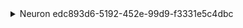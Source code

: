 <details><summary>Neuron edc893d6-5192-452e-99d9-f3331e5c4dbc</summary>
- 2025-07-13T23:36:26.734943: I am born as Neuron edc893d6-5192-452e-99d9-f3331e5c4dbc with baseline threshold 1.0, refractory offset 0.5, decay factor 0.9, and weights [1.0].
- 2025-07-13T23:36:26.734949: I've received an input event with value 0.9 from pre_pattern.
- 2025-07-13T23:36:26.734952: My membrane potential has decayed from 0.0 to 0.9 after receiving input.
- 2025-07-13T23:36:26.734954: My threshold is currently 1.0.
- 2025-07-13T23:36:26.734957: I did not fire because my membrane potential (0.9) did not meet my threshold (1.0).
- 2025-07-13T23:36:26.734962: Here is my recent firing history: No recent firings.
- 2025-07-13T23:36:26.734965: PatternWatcher has notified me about a recurring pattern: Recurring pattern: stimulusX. I will monitor this closely.
- 2025-07-13T23:36:26.734967: I've received an input event with value 1.2 from post_pattern.
- 2025-07-13T23:36:26.734970: My membrane potential has decayed from 0.9 to 2.01 after receiving input.
- 2025-07-13T23:36:26.734972: My threshold is currently 1.0.
- 2025-07-13T23:36:26.734975: I decided to fire because my membrane potential (2.01) exceeded my threshold (1.0).
- 2025-07-13T23:36:26.734979: Entering refractory period; raising threshold to 1.5 after firing.
- 2025-07-13T23:36:26.734981: Resetting membrane potential from 2.01 to baseline (0.0) after firing.
- 2025-07-13T23:36:26.734985: Here is my recent firing history: ['2025-07-13T23:36:26.734976']
</details>